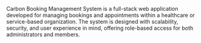 Carbon Booking Management System is a full-stack web application developed for managing bookings and appointments within a healthcare or service-based organization. The system is designed with scalability, security, and user experience in mind, offering role-based access for both administrators and members.
